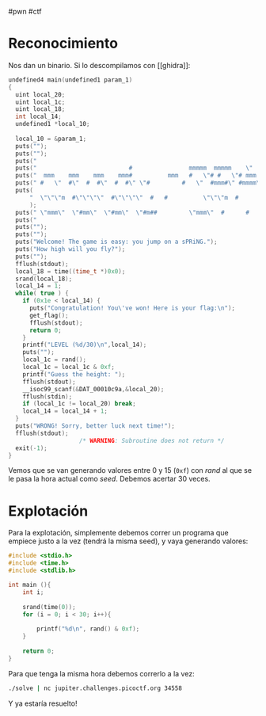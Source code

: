 #pwn #ctf 

# Reconocimiento

Nos dan un binario. Si lo descompilamos con [[ghidra]]:

```c
undefined4 main(undefined1 param_1)
{
  uint local_20;
  uint local_1c;
  uint local_18;
  int local_14;
  undefined1 *local_10;
  
  local_10 = &param_1;
  puts("");
  puts("");
  puts("                                                                             ");
  puts("                          #                mmmmm  mmmmm    \"    mm   m   mmm ");
  puts("  mmm    mmm    mmm    mmm#          mmm   #   \"# #   \"# mmm    #\"m  # m\"   \"");
  puts(" #   \"  #\"  #  #\"  #  #\" \"#         #   \"  #mmm#\" #mmmm\"   #    # #m # #   mm");
  puts(
      "  \"\"\"m  #\"\"\"\"  #\"\"\"\"  #   #          \"\"\"m  #      #   \"m   #    #  # # #    #"
      );
  puts(" \"mmm\"  \"#mm\"  \"#mm\"  \"#m##         \"mmm\"  #      #    \" mm#mm  #   ##  \"mmm\"");
  puts("                                                                             ");
  puts("");
  puts("");
  puts("Welcome! The game is easy: you jump on a sPRiNG.");
  puts("How high will you fly?");
  puts("");
  fflush(stdout);
  local_18 = time((time_t *)0x0);
  srand(local_18);
  local_14 = 1;
  while( true ) {
    if (0x1e < local_14) {
      puts("Congratulation! You\'ve won! Here is your flag:\n");
      get_flag();
      fflush(stdout);
      return 0;
    }
    printf("LEVEL (%d/30)\n",local_14);
    puts("");
    local_1c = rand();
    local_1c = local_1c & 0xf;
    printf("Guess the height: ");
    fflush(stdout);
    __isoc99_scanf(&DAT_00010c9a,&local_20);
    fflush(stdin);
    if (local_1c != local_20) break;
    local_14 = local_14 + 1;
  }
  puts("WRONG! Sorry, better luck next time!");
  fflush(stdout);
                    /* WARNING: Subroutine does not return */
  exit(-1);
}
```

Vemos que se van generando valores entre 0 y 15 (`0xf`) con *rand* al que se le pasa la hora actual como *seed*. Debemos acertar 30 veces.

# Explotación

Para la explotación, simplemente debemos correr un programa que empiece justo a la vez (tendrá la misma seed), y vaya generando valores:

```c
#include <stdio.h>
#include <time.h>
#include <stdlib.h>

int main (){
    int i;
    
    srand(time(0));
    for (i = 0; i < 30; i++){
        
        printf("%d\n", rand() & 0xf); 
    }
    
    return 0;
}
```

Para que tenga la misma hora debemos correrlo a la vez:

```bash
./solve | nc jupiter.challenges.picoctf.org 34558
```

Y ya estaría resuelto!
